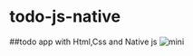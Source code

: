 # todo-js-native
##todo app with Html,Css and Native js
![mini](https://github.com/HamidEidy/todo-js-native/assets/148962898/f7e9f14d-260e-45ea-95a3-48e5f75e6153)

